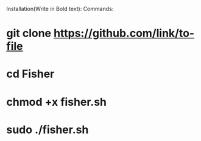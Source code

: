 Installation(Write in Bold text):
Commands:
# git clone https://github.com/link/to-file
# cd Fisher
# chmod +x fisher.sh
# sudo ./fisher.sh

